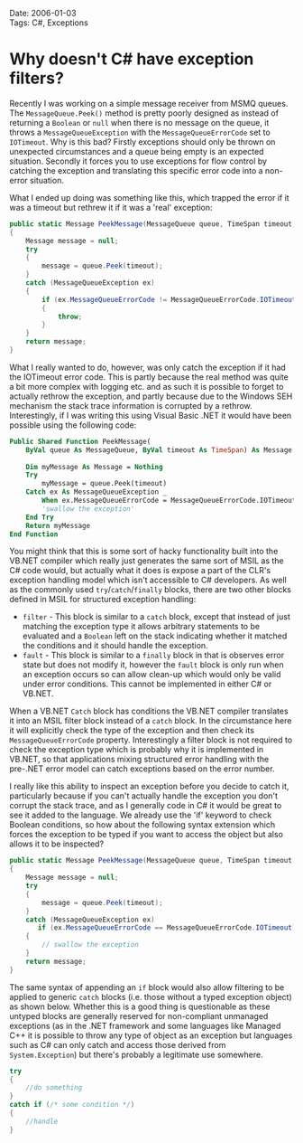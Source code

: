 Date: 2006-01-03  
Tags: C#, Exceptions

# Why doesn't C# have exception filters?
    
Recently I was working on a simple message receiver from MSMQ queues. The `MessageQueue.Peek()` method is pretty poorly designed as instead of returning a `Boolean` or `null` when there is no message on the queue, it throws a `MessageQueueException` with the `MessageQueueErrorCode` set to `IOTimeout`. Why is this bad? Firstly exceptions should only be thrown on unexpected circumstances and a queue being empty is an expected situation. Secondly it forces you to use exceptions for flow control by catching the exception and translating this specific error code into a non-error situation.

What I ended up doing was something like this, which trapped the error if it was a timeout but rethrew it if it was a 'real' exception:

~~~csharp
public static Message PeekMessage(MessageQueue queue, TimeSpan timeout)
{
    Message message = null;
    try
    {
        message = queue.Peek(timeout);
    }
    catch (MessageQueueException ex)
    {
        if (ex.MessageQueueErrorCode != MessageQueueErrorCode.IOTimeout)
        {
            throw;
        }
    }
    return message;
}

~~~
What I really wanted to do, however, was only catch the exception if it had the IOTimeout error code. This is partly because the real method was quite a bit more complex with logging etc. and as such it is possible to forget to actually rethrow the exception, and partly because due to the Windows SEH mechanism the stack trace information is corrupted by a rethrow. Interestingly, if I was writing this using Visual Basic .NET it would have been possible using the following code:

~~~vb
Public Shared Function PeekMessage(
    ByVal queue As MessageQueue, ByVal timeout As TimeSpan) As Message
    
    Dim myMessage As Message = Nothing
    Try        
        myMessage = queue.Peek(timeout)        
    Catch ex As MessageQueueException _
        When ex.MessageQueueErrorCode = MessageQueueErrorCode.IOTimeout
        'swallow the exception'
    End Try
    Return myMessage
End Function
~~~

You might think that this is some sort of hacky functionality built into the VB.NET compiler which really just generates the same sort of MSIL as the C# code would, but actually what it does is expose a part of the CLR's exception handling model which isn't accessible to C# developers. As well as the commonly used `try`/`catch`/`finally` blocks, there are two other blocks defined in MSIL for structured exception handling:

 - `filter` - This block is similar to a `catch` block, except that instead of just matching the exception type it allows arbitrary statements to be evaluated and a `Boolean` left on the stack indicating whether it matched the conditions and it should handle the exception.
 - `fault` - This block is similar to a `finally` block in that is observes error state but does not modify it, however the `fault` block is only run when an exception occurs so can allow clean-up which would only be valid under error conditions. This cannot be implemented in either C# or VB.NET.
 
When a VB.NET `Catch` block has conditions the VB.NET compiler translates it into an MSIL filter block instead of a `catch` block. In the circumstance here it will explicitly check the type of the exception and then check its `MessageQueueErrorCode` property. Interestingly a filter block is not required to check the exception type which is probably why it is implemented in VB.NET, so that applications mixing structured error handling with the pre-.NET error model can catch exceptions based on the error number.

I really like this ability to inspect an exception before you decide to catch it, particularly because if you can't actually handle the exception you don't corrupt the stack trace, and as I generally code in C# it would be great to see it added to the language. We already use the 'if' keyword to check Boolean conditions, so how about the following syntax extension which forces the exception to be typed if you want to access the object but also allows it to be inspected?

~~~csharp
public static Message PeekMessage(MessageQueue queue, TimeSpan timeout)
{
    Message message = null;
    try
    {
        message = queue.Peek(timeout);
    }
    catch (MessageQueueException ex) 
       if (ex.MessageQueueErrorCode == MessageQueueErrorCode.IOTimeout)
    {
        // swallow the exception
    }
    return message;
}
~~~

The same syntax of appending an `if` block would also allow filtering to be applied to generic `catch` blocks (i.e. those without a typed exception object) as shown below. Whether this is a good thing is questionable as these untyped blocks are generally reserved for non-compliant unmanaged exceptions (as in the .NET framework and some languages like Managed C++ it is possible to throw any type of object as an exception but languages such as C# can only catch and access those derived from `System.Exception`) but there's probably a legitimate use somewhere.

~~~csharp
try
{
    //do something
}
catch if (/* some condition */)
{
    //handle
}
~~~